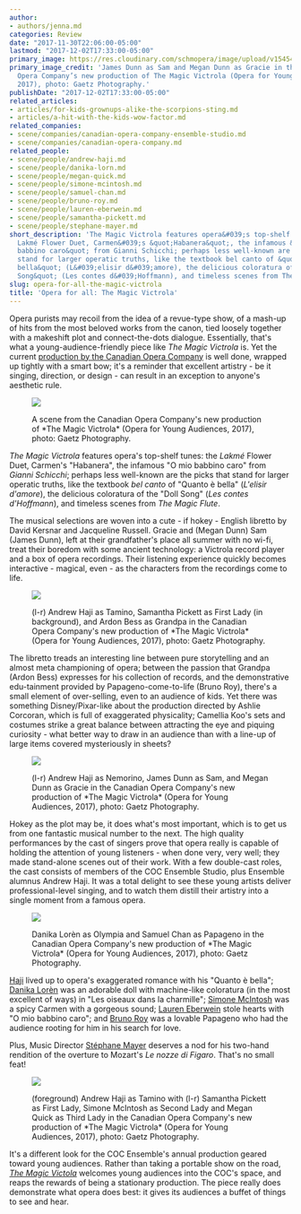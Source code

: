 ```yaml
---
author:
- authors/jenna.md
categories: Review
date: "2017-11-30T22:06:00-05:00"
lastmod: "2017-12-02T17:33:00-05:00"
primary_image: https://res.cloudinary.com/schmopera/image/upload/v1545409169/media/webhook-uploads/1512253336103/2017-11-30---square---DSC_4141.jpg.jpg
primary_image_credit: 'James Dunn as Sam and Megan Dunn as Gracie in the Canadian
  Opera Company’s new production of The Magic Victrola (Opera for Young Audiences,
  2017), photo: Gaetz Photography.'
publishDate: "2017-12-02T17:33:00-05:00"
related_articles:
- articles/for-kids-grownups-alike-the-scorpions-sting.md
- articles/a-hit-with-the-kids-wow-factor.md
related_companies:
- scene/companies/canadian-opera-company-ensemble-studio.md
- scene/companies/canadian-opera-company.md
related_people:
- scene/people/andrew-haji.md
- scene/people/danika-lorn.md
- scene/people/megan-quick.md
- scene/people/simone-mcintosh.md
- scene/people/samuel-chan.md
- scene/people/bruno-roy.md
- scene/people/lauren-eberwein.md
- scene/people/samantha-pickett.md
- scene/people/stephane-mayer.md
short_description: 'The Magic Victrola features opera&#039;s top-shelf tunes: the
  Lakmé Flower Duet, Carmen&#039;s &quot;Habanera&quot;, the infamous &quot;O mio
  babbino caro&quot; from Gianni Schicchi; perhaps less well-known are the picks that
  stand for larger operatic truths, like the textbook bel canto of &quot;Quanto è
  bella&quot; (L&#039;elisir d&#039;amore), the delicious coloratura of the &quot;Doll
  Song&quot; (Les contes d&#039;Hoffmann), and timeless scenes from The Magic Flute.'
slug: opera-for-all-the-magic-victrola
title: 'Opera for all: The Magic Victrola'
---
```


Opera purists may recoil from the idea of a revue-type show, of a mash-up of hits from the most beloved works from the canon, tied loosely together with a makeshift plot and connect-the-dots dialogue. Essentially, that's what a young-audience-friendly piece like *The Magic Victrola* is. Yet the current [production by the Canadian Opera Company](http://www.coc.ca/PerformancesAndTickets/1718Season/OperaforYoungAudiences.aspx) is well done, wrapped up tightly with a smart bow; it's a reminder that excellent artistry - be it singing, direction, or design - can result in an exception to anyone's aesthetic rule.

<figure data-type="image">

![](https://res.cloudinary.com/schmopera/image/upload/v1545409169/media/webhook-uploads/1512097325292/2017-11-30---DSC_5052.jpg.jpg)
<figcaption>A scene from the Canadian Opera Company's new production of *The Magic Victrola* (Opera for Young Audiences, 2017), photo: Gaetz Photography.</figcaption>
</figure>

*The Magic Victrola* features opera's top-shelf tunes: the *Lakmé* Flower Duet, Carmen's "Habanera",  the infamous "O mio babbino caro" from *Gianni Schicchi*; perhaps less well-known are the picks that stand for larger operatic truths, like the textbook *bel canto* of "Quanto è bella" (*L'elisir d'amore*), the delicious coloratura of the "Doll Song" (*Les contes d'Hoffmann*), and timeless scenes from *The Magic Flute*.

The musical selections are woven into a cute - if hokey - English libretto by David Kersnar and Jacqueline Russell. Gracie and (Megan Dunn) Sam (James Dunn), left at their grandfather's place all summer with no wi-fi, treat their boredom with some ancient technology: a Victrola record player and a box of opera recordings. Their listening experience quickly becomes interactive - magical, even - as the characters from the recordings come to life.

<figure data-type="image">

![](https://res.cloudinary.com/schmopera/image/upload/v1545409169/media/webhook-uploads/1512097343733/2017-11-30---DSC_4751.jpg.jpg)
<figcaption>(l-r) Andrew Haji as Tamino, Samantha Pickett as First Lady (in background), and Ardon Bess as Grandpa in the Canadian Opera Company's new production of *The Magic Victrola* (Opera for Young Audiences, 2017), photo: Gaetz Photography.</figcaption>
</figure>

The libretto treads an interesting line between pure storytelling and an almost meta championing of opera; between the passion that Grandpa (Ardon Bess) expresses for his collection of records, and the demonstrative edu-tainment provided by Papageno-come-to-life (Bruno Roy), there's a small element of over-selling, even to an audience of kids. Yet there was something Disney/Pixar-like about the production directed by Ashlie Corcoran, which is full of exaggerated physicality; Camellia Koo's sets and costumes strike a great balance between attracting the eye and piquing curiosity - what better way to draw in an audience than with a line-up of large items covered mysteriously in sheets?

<figure data-type="image">

![](https://res.cloudinary.com/schmopera/image/upload/v1545409169/media/webhook-uploads/1512097351351/2017-11-30---DSC_4330.jpg.jpg)
<figcaption>(l-r) Andrew Haji as Nemorino, James Dunn as Sam, and Megan Dunn as Gracie in the Canadian Opera Company's new production of *The Magic Victrola* (Opera for Young Audiences, 2017), photo: Gaetz Photography.</figcaption>
</figure>

Hokey as the plot may be, it does what's most important, which is to get us from one fantastic musical number to the next. The high quality performances by the cast of singers prove that opera really is capable of holding the attention of young listeners - when done very, very well; they made stand-alone scenes out of their work. With a few double-cast roles, the cast consists of members of the COC Ensemble Studio, plus Ensemble alumnus Andrew Haji. It was a total delight to see these young artists deliver professional-level singing, and to watch them distill their artistry into a single moment from a famous opera.

<figure data-type="image">

![](https://res.cloudinary.com/schmopera/image/upload/v1545409169/media/webhook-uploads/1512097360145/2017-11-30---DSC_4205.jpg.jpg)
<figcaption>Danika Lorèn as Olympia and Samuel Chan as Papageno in the Canadian Opera Company's new production of *The Magic Victrola* (Opera for Young Audiences, 2017), photo: Gaetz Photography.</figcaption>
</figure>

[Haji](/talking-with-singers-andrew-haji/) lived up to opera's exaggerated romance with his "Quanto è bella"; [Danika Lorèn](/spotlight-on-danika-loren/) was an adorable doll with machine-like coloratura (in the most excellent of ways) in "Les oiseaux dans la charmille"; [Simone McIntosh](/scene/people/simone-mcintosh/) was a spicy Carmen with a gorgeous sound; [Lauren Eberwein](/scene/people/lauren-eberwein/) stole hearts with "O mio babbino caro"; and [Bruno Roy](/scene/people/bruno-roy/) was a lovable Papageno who had the audience rooting for him in his search for love.

Plus, Music Director [Stéphane Mayer](/scene/people/stephane-mayer/) deserves a nod for his two-hand rendition of the overture to Mozart's *Le nozze di Figaro*. That's no small feat!

<figure data-type="image">

![](https://res.cloudinary.com/schmopera/image/upload/v1545409169/media/webhook-uploads/1512097335126/2017-11-30---DSC_4797.jpg.jpg)
<figcaption>(foreground) Andrew Haji as Tamino with (l-r) Samantha Pickett as First Lady, Simone McIntosh as Second Lady and Megan Quick as Third Lady in the Canadian Opera Company's new production of *The Magic Victrola* (Opera for Young Audiences, 2017), photo: Gaetz Photography.</figcaption>
</figure>

It's a different look for the COC Ensemble's annual production geared toward young audiences. Rather than taking a portable show on the road, [*The Magic Victola*](http://www.coc.ca/PerformancesAndTickets/1718Season/OperaforYoungAudiences.aspx) welcomes young audiences into the COC's space, and reaps the rewards of being a stationary production. The piece really does demonstrate what opera does best: it gives its audiences a buffet of things to see and hear.
